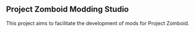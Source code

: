 
## Project Zomboid Modding Studio

This project aims to facilitate the development of mods for Project Zomboid.
